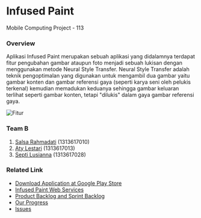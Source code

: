# Infused Paint
Mobile Computing Project - 113

### Overview
Aplikasi Infused Paint merupakan sebuah aplikasi yang didalamnya terdapat fitur pengubahan gambar ataupun foto menjadi sebuah lukisan dengan menggunakan metode Neural Style Transfer. Neural Style Transfer adalah teknik pengoptimalan yang digunakan untuk mengambil dua gambar yaitu gambar konten dan gambar referensi gaya (seperti karya seni oleh pelukis terkenal) kemudian memadukan keduanya sehingga gambar keluaran terlihat seperti gambar konten, tetapi "dilukis" dalam gaya gambar referensi gaya.

![Fitur](https://github.com/septilsnna/infused-paint/blob/sprint-12/MockUp/fitur1024.jpg)

### Team B
1. [Salsa Rahmadati](https://github.com/salsarahmadati) (1313617010)
2. [Aty Lestari](https://github.com/atylestari) (1313617013)
3. [Septi Lusianna](https://github.com/septilsnna) (1313617028)

### Related Link
* [Download Application at Google Play Store](https://play.google.com/store/apps/details?id=com.mobcom.infusedpaint)
* [Infused Paint Web Services](https://github.com/septilsnna/infused-paint-web-services)
* [Product Backlog and Sprint Backlog](http://infused-paint-web-services.pikupa.id/Sprint)
* [Our Progress](https://github.com/septilsnna/infused-paint/projects/1)
* [Issues](https://github.com/septilsnna/infused-paint/issues)
